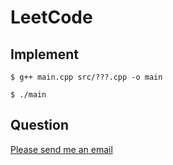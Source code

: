 # LeetCode

## Implement

```command
$ g++ main.cpp src/???.cpp -o main

$ ./main
```

## Question

[Please send me an email](<mailto:t16cs039@gmail.com>)
